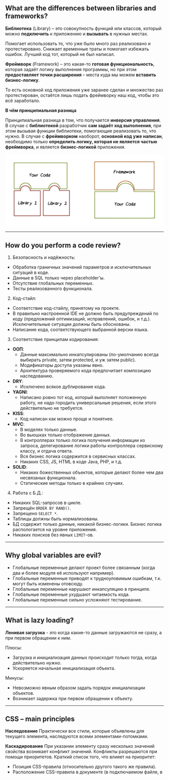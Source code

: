 ## What are the differences between libraries and frameworks?

**Библиотека** (Library) – это совокупность функций или классов, который можно **подключить** к приложению и **вызывать** в нужных местах.

Помогает использовать то, что уже было много раз реализовано и протестировано. Снижает временные траты и помогает избежать ошибок. Лучший код тот, который не был написал.

**Фреймворк** (Framework) – это какая-то **готовая функциональность**, которая задаёт логику выполнения программы, но при этом **предоставляет точки расширения** – места куда мы можем **вставить бизнес-логику**.

То есть основной ход приложения уже заранее сделан и множество раз протестирован, остаётся лишь подать фреймворку наш код, чтобы это всё заработало.

**В чём принципиальная разница**

Принципиальная разница в том, что получается **инверсия управления**.
В случае с **библиотекой** разработчик **сам задаёт ход выполнения**, при этом вызывая функции библиотеки, помогающие реализовать то, что нужно.
В случае с **фреймворком** наоборот, **основной код уже написан**, необходимо только **определить логику, которая не является частью фреймворка**, и является **бизнес-логикой** приложения.

![](/resources/data/blog/interview-questions/lib-vs-fw.png)

--------------------

## How do you perform a code review?

1. Безопасность и надёжность:

- Обработка граничных значений параметров и исключительных ситуаций в коде.
- Данные в SQL только через placeholder'ы.
- Отсутствие глобальных переменных.
- Тесты реализованного функционала.

2. Код-стайл:

- Соответствие код-стайлу, принятому на проекте.
- В правильно настроенной IDE не должно быть предупреждений по коду (предложений оптимизаций, исправлений, ошибок, и т.д.). Исключительные ситуации должны быть обоснованы.
- Написание кода, соответствующего выбранной версии языка.

3. Соответствие принципам кодирования:

- **ООП**:
    - Данные максимально инкапсулированы (по-умолчанию всегда выбирать private, затем protected, и уж затем public).
    - Модификаторы доступа указаны явно.
    - Архитектура проверяемого кода предпочитает композицию наследованию.
- **DRY**:
    - Исключено всякое дублирование кода.
- **YAGNI**:
    - Написано ровно тот код, который выполняет положенную работу, не надо городить универсальные решения, если этого действительно не требуется.
- **KISS**:
    - Код написан как можно проще и понятнее.
- **MVC**:
    - В моделях только данные.
    - Во вьюшках только отображение данных.
    - В контроллерах только логика получения информации из запроса, делегирование логики работы контроллера сервисному классу, и отдача ответа.
    - Вся бизнес логика содержится в сервисных классах.
    - Никаких CSS, JS, HTML в коде Java, PHP, и т.д.
- **SOLID**:
    - Никаких божественных объектов, которые делают более чем два несвязаных функционала.
    - Статические методы только в крайних случаях.

4. Работа с Б.Д.:

- Никаких SQL-запросов в цикле.
- Запрещён `ORDER BY RAND()`.
- Запрещено `SELECT *`.
- Таблицы должны быть нормализованы.
- БД содержит только данные, никакой бизнес-логики. Бизнес логика распологается на уровне приложения.
- Никаких поисков без явных `LIMIT`-ов.

--------------------

## Why global variables are evil?

- Глобальные переменные делают проект более связанным (когда два и более модуля её используют например).
- Глобальные переменные приводят к трудноуловимым ошибкам, т.к. могут быть изменены отовсюду.
- Глобальные переменные нарушают инкапсуляцию в принципе.
- Глобальные переменные ухудшают читаемость кода.
- Глобальные переменные сильно усложняют тестирование.

--------------------

## What is lazy loading?

**Ленивая загрузка** - это когда какие-то данные загружаются не сразу, а при первом обращении к ним.

Плюсы:
- Загрузка и инициализация данных происходит только тогда, когда действительно нужно.
- Ускоряется начальная инициализация объекта.

Минусы:
- Невозможно явным образом задать порядок инициализации объектов.
- Возникает задержка при первом обращении к объекту.

--------------------

## CSS – main principles

**Наследование**
Практически все стили, которые объявлены для текущего элемента, наследуются всеми элементами-потомками.

**Каскадирование**
При указании элементу сразу несколько значений свойства возникает конфликт значений. Конфликты разрешаются при помощи приоритетов.
Краткий список того, что влияет на приоритет:
- Позиция CSS-правила (относительно другого такого же правила).
- Расположение CSS-правила в документе (в подключаемом файле, в <style>, inline).
- Указан ли important.
- Наследовано ли свойство от родителя или задано напрямую.
- Откуда свойство (добавлено разработчиком или встроенный стиль браузера)

--------------------

## SQL Join types

To be done.

--------------------

## Which protocol is used for sending data over the Internet?

**Протокол** — это набор правил и соглашений, используемых при передаче данных.

Каждая программа, претендующая на работу в сети, должна следовать определенным правилам для приема и передачи данных.

Основополагающим протоколом сети Internet является протокол **TCP/IP**. **TCP/IP** это два различных протокола, тесно связанных между собой.

**TCP** (Transmission Control Protocol) — протокол управления передачей данных, определяющий каким образом информация должна быть разбита на пакеты и отправлена по каналам связи. TCP располагает пакеты в нужном порядке, а также проверяет каждый пакет на наличие ошибок при передаче.

Каждый пакет содержит **IP**-адреса (IP – Internet Protocol) компьютера-отправителя и компьютера-получателя.
Маршрутизаторы используют IP-адреса и направляют информационные пакеты в нужную сторону к получателю.

--------------------

## How to design an architecture of a software?

To be done.

